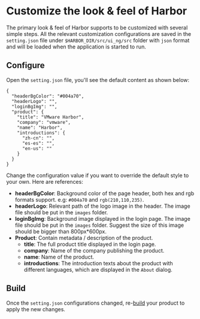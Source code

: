 # Customize the look & feel of Harbor

The primary look & feel of Harbor supports to be customized with several simple steps. All the relevant customization configurations are saved in the `setting.json` file under `$HARBOR_DIR/src/ui_ng/src` folder with `json` format and will be loaded when the application is started to run. 

## Configure
Open the `setting.json` file, you'll see the default content as shown below:

```
{
  "headerBgColor": "#004a70",
  "headerLogo": "",
  "loginBgImg": "",
  "product": {
    "title": "VMware Harbor",
    "company": "vmware",
    "name": "Harbor",
    "introductions": {
      "zh-cn": "",
      "es-es": "",
      "en-us": ""
    }
  }
}
```

Change the configuration value if you want to override the default style to your own. Here are references:

* **headerBgColor**: Background color of the page header, both hex and rgb formats support. e.g: `#004a70` and `rgb(210,110,235)`.
* **headerLogo**: Relevant path of the logo image in the header. The image file should be put in the `images` folder.
* **loginBgImg**: Background image displayed in the login page. The image file should be put in the `images` folder. Suggest the size of this image should be bigger than 800px*600px.
* **Product**: Contain metadata / description of the product.
  - **title**: The full product title displayed in the login page.
  - **company**: Name of the company publishing the product.
  - **name**: Name of the product.
  - **introductions**: The introduction texts about the product with different languages, which are displayed in the `About` dialog.

## Build

Once the `setting.json` configurations changed, re-[build](#configure) your product to apply the new changes.